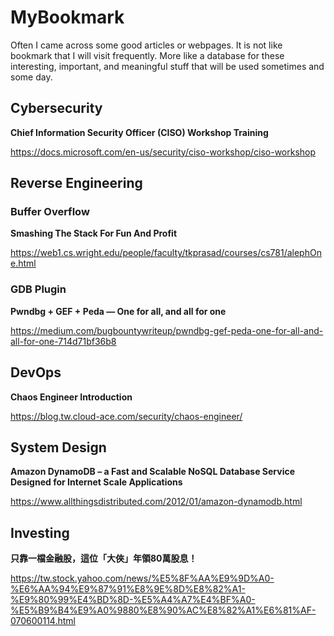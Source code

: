 # MyBookmark

Often I came across some good articles or webpages. It is not like bookmark that I will visit frequently. More like a database for these interesting, important, and meaningful stuff that will be used sometimes and some day.

## Cybersecurity

**Chief Information Security Officer (CISO) Workshop Training**

https://docs.microsoft.com/en-us/security/ciso-workshop/ciso-workshop

## Reverse Engineering

### Buffer Overflow
**Smashing The Stack For Fun And Profit**

https://web1.cs.wright.edu/people/faculty/tkprasad/courses/cs781/alephOne.html

### GDB Plugin
**Pwndbg + GEF + Peda — One for all, and all for one**

https://medium.com/bugbountywriteup/pwndbg-gef-peda-one-for-all-and-all-for-one-714d71bf36b8

## DevOps

**Chaos Engineer Introduction**

https://blog.tw.cloud-ace.com/security/chaos-engineer/

## System Design

**Amazon DynamoDB – a Fast and Scalable NoSQL Database Service Designed for Internet Scale Applications**

https://www.allthingsdistributed.com/2012/01/amazon-dynamodb.html

## Investing

**只靠一檔金融股，這位「大俠」年領80萬股息！**

https://tw.stock.yahoo.com/news/%E5%8F%AA%E9%9D%A0-%E6%AA%94%E9%87%91%E8%9E%8D%E8%82%A1-%E9%80%99%E4%BD%8D-%E5%A4%A7%E4%BF%A0-%E5%B9%B4%E9%A0%9880%E8%90%AC%E8%82%A1%E6%81%AF-070600114.html
